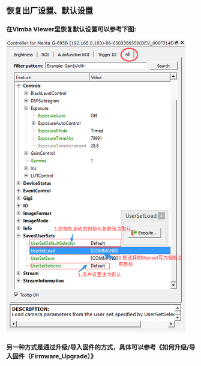 ## 恢复出厂设置、默认设置

### 在Vimba Viewer里恢复默认设置可以参考下图:
![GitHub](load_default.png "GitHub,Social Coding")
### 另一种方式是通过升级/导入固件的方式，具体可以参考《如何升级/导入固件（Firmware_Upgrade）》
